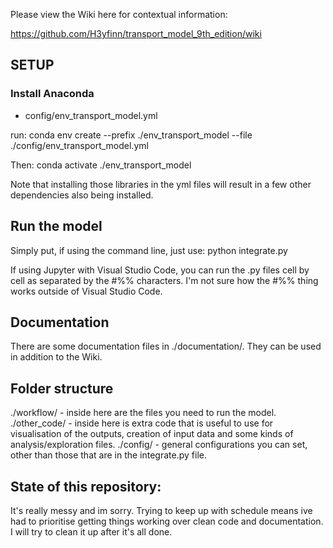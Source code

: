 Please view the Wiki here for contextual information:

https://github.com/H3yfinn/transport_model_9th_edition/wiki

## SETUP
### Install Anaconda
 - config/env_transport_model.yml

run:
conda env create --prefix ./env_transport_model --file ./config/env_transport_model.yml

Then:
conda activate ./env_transport_model

Note that installing those libraries in the yml files will result in a few other dependencies also being installed.

## Run the model
Simply put, if using the command line, just use:
python integrate.py

If using Jupyter with Visual Studio Code, you can run the .py files cell by cell as separated by the #%% characters. I'm not sure how the #%% thing works outside of Visual Studio Code.

## Documentation
There are some documentation files in ./documentation/. They can be used in addition to the Wiki.

## Folder structure
./workflow/ - inside here are the files you need to run the model. 
./other_code/ - inside here is extra code that is useful to use for visualisation of the outputs, creation of input data and some kinds of analysis/exploration files. 
./config/ - general configurations you can set, other than those that are in the integrate.py file.

## State of this repository:
It's really messy and im sorry. Trying to keep up with schedule means ive had to prioritise getting things working over clean code and documentation. I will try to clean it up after it's all done.